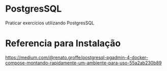 # PostgresSQL
Praticar exercícios utilizando PostgresSQL

# Referencia para Instalação
https://medium.com/@renato.groffe/postgresql-pgadmin-4-docker-compose-montando-rapidamente-um-ambiente-para-uso-55a2ab230b89
